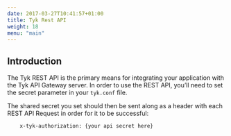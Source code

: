 ```yaml
---
date: 2017-03-27T10:41:57+01:00
title: Tyk Rest API
weight: 18
menu: "main"
---
```


## Introduction


The Tyk REST API is the primary means for integrating your application with the Tyk API Gateway server. In order to use the REST API, you’ll need to set the secret parameter in your `tyk.conf` file.

The shared secret you set should then be sent along as a header with each REST API Request in order for it to be successful:

```
	x-tyk-authorization: {your api secret here}
```

